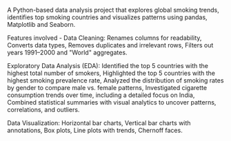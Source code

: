 A Python-based data analysis project that explores global smoking trends, identifies top smoking countries and visualizes patterns using pandas, Matplotlib and Seaborn.

Features involved - 
Data Cleaning: Renames columns for readability, Converts data types, Removes duplicates and irrelevant rows, Filters out years 1991–2000 and "World" aggregates.

Exploratory Data Analysis (EDA): Identified the top 5 countries with the highest total number of smokers, Highlighted the top 5 countries with the highest smoking prevalence rate, Analyzed the distribution of smoking rates by gender to compare male vs. female patterns, Investigated cigarette consumption trends over time, including a detailed focus on India, Combined statistical summaries with visual analytics to uncover patterns, correlations, and outliers.

Data Visualization: Horizontal bar charts, Vertical bar charts with annotations, Box plots, Line plots with trends, Chernoff faces.
